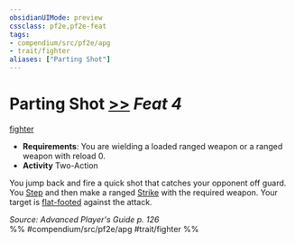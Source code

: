 ```yaml
---
obsidianUIMode: preview
cssclass: pf2e,pf2e-feat
tags:
- compendium/src/pf2e/apg
- trait/fighter
aliases: ["Parting Shot"]
---
```

# Parting Shot  [>>](chapter-9-playing-the-game.md#Actions "Two-Action") *Feat 4*  
[fighter](Reference/Rules/Traits/fighter.md "Fighter Class Trait")  

- **Requirements**: You are wielding a loaded ranged weapon or a ranged weapon with reload 0.
- **Activity** Two-Action

You jump back and fire a quick shot that catches your opponent off guard. You [Step](step.md) and then make a ranged [Strike](strike.md) with the required weapon. Your target is [flat-footed](conditions.md#Flat-footed) against the attack.

*Source: Advanced Player's Guide p. 126*  
%% #compendium/src/pf2e/apg #trait/fighter %%